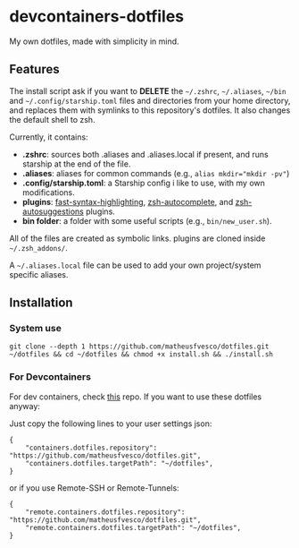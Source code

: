 # devcontainers-dotfiles

My own dotfiles, made with simplicity in mind.

## Features

The install script ask if you want to **DELETE** the `~/.zshrc`, `~/.aliases`, `~/bin` and `~/.config/starship.toml` files and directories from your home directory, and replaces them with symlinks to this repository's dotfiles. It also changes the default shell to zsh.

Currently, it contains:
* **.zshrc**: sources both .aliases and .aliases.local if present, and runs starship at the end of the file.
* **.aliases**: aliases for common commands (e.g., `alias mkdir="mkdir -pv"`)
* **.config/starship.toml**: a Starship config i like to use, with my own modifications.
* **plugins**: [fast-syntax-highlighting](https://github.com/zdharma-continuum/fast-syntax-highlighting), [zsh-autocomplete](https://github.com/marlonrichert/zsh-autocomplete), and [zsh-autosuggestions](https://github.com/zsh-users/zsh-autosuggestions) plugins.
* **bin folder**: a folder with some useful scripts (e.g., `bin/new_user.sh`).

All of the files are created as symbolic links.
plugins are cloned inside `~/.zsh_addons/`.

A `~/.aliases.local` file can be used to add your own project/system specific aliases.

## Installation

### System use

```
git clone --depth 1 https://github.com/matheusfvesco/dotfiles.git ~/dotfiles && cd ~/dotfiles && chmod +x install.sh && ./install.sh 
```

### For Devcontainers

For dev containers, check [this](https://github.com/matheusfvesco/devcontainers-dotfiles) repo.
If you want to use these dotfiles anyway:

Just copy the following lines to your user settings json:

```
{
    "containers.dotfiles.repository": "https://github.com/matheusfvesco/dotfiles.git",
    "containers.dotfiles.targetPath": "~/dotfiles",
}
```

or if you use Remote-SSH or Remote-Tunnels:

```
{
    "remote.containers.dotfiles.repository": "https://github.com/matheusfvesco/dotfiles.git",
    "remote.containers.dotfiles.targetPath": "~/dotfiles",
}
```